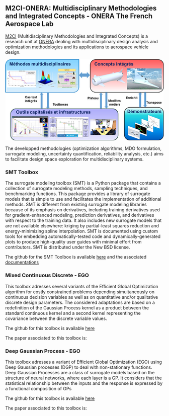 ## M2CI-ONERA: Multidisciplinary Methodologies and Integrated Concepts - ONERA The French Aerospace Lab

[M2CI](https://www.onera.fr/dtis/unites-de-recherche#m2ci/) (Multidisciplinary Methodologies and Integrated Concepts) is a research unit at [ONERA](https://www.onera.fr/) dealing with multidisciplinary design analysis and optimization methodologies and its applications to aerospace vehicle design.  

<img src="M2CI.jpg" alt="hi" class="inline"/>

The developped methodologies (optimization algorithms, MDO formulation, surrogate modeling, uncertainty quantification, reliability analysis, etc.) aims to facilitate design space exploration for multidisciplinary systems.

### SMT Toolbox

The surrogate modeling toolbox (SMT) is a Python package that contains a collection of surrogate modeling methods, sampling techniques, and benchmarking functions. This package provides a library of surrogate models that is simple to use and facilitates the implementation of additional methods. SMT is different from existing surrogate modeling libraries because of its emphasis on derivatives, including training derivatives used for gradient-enhanced modeling, prediction derivatives, and derivatives with respect to the training data. It also includes new surrogate models that are not available elsewhere: kriging by partial-least squares reduction and energy-minimizing spline interpolation. SMT is documented using custom tools for embedding automatically-tested code and dynamically-generated plots to produce high-quality user guides with minimal effort from contributors. SMT is distributed under the New BSD license.

The github for the SMT Toolbox is available [here](https://github.com/SMTorg/SMT) and the associated [documentations](http://smt.readthedocs.io)

### Mixed Continuous Discrete - EGO

This toolbox adresses several variants of the Efficient Global Optimization algorithm for costly constrained problems depending simultaneously on continuous decision variables as well as on quantitative and/or qualitative discrete design parameters. The considered adaptations are based on a redefinition of the Gaussian Process kernel as a product between the standard continuous kernel and a second kernel representing the covariance between the discrete variable values. 

The github for this toolbox is available [here](https://github.com/M2CI-ONERA/M2CI-ONERA.github.io/tree/Mixed-Continuous-Discrete-EGO) 

The paper associated to this toolbox is:


### Deep Gaussian Process - EGO

This toolbox adresses a variant of Efficient Global Optimization (EGO) using Deep Gaussian processes (DGP) to deal with non-stationary functions. Deep Gaussian Processes are a class of surrogate models based on the structure of neural networks, where each layer is a GP. It
considers that the statistical relationship between the inputs and the response is expressed by a functional composition of GPs

The github for this toolbox is available [here](https://github.com/M2CI-ONERA/M2CI-ONERA.github.io/tree/Deep-Gaussian-Process-EGO) 

The paper associated to this toolbox is:


